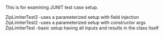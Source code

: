 This is for examining JUNIT test case setup.

ZipLimiterTest3 -uses a parameterized setup with field injection
ZipLimiterTest2 -uses a parameterized setup with constructor args
ZipLimiterTest  -basic setup having all inputs and results in the class itself